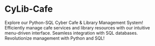 # CyLib-Cafe
Explore our Python-SQL Cyber Cafe &amp; Library Management System! Efficiently manage cafe services and library resources with our intuitive menu-driven interface. Seamless integration with SQL databases. Revolutionize management with Python and SQL! 
